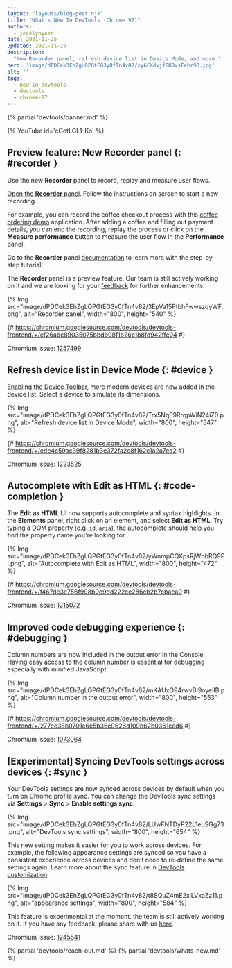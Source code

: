 ```yaml
---
layout: "layouts/blog-post.njk"
title: "What's New In DevTools (Chrome 97)"
authors:
  - jecelynyeen
date: 2021-11-25
updated: 2021-11-25
description:
  "New Recorder panel, refresh device list in Device Mode, and more."
hero: 'image/dPDCek3EhZgLQPGtEG3y0fTn4v82/xy6CXdvjfEHDvsFehr9B.jpg'
alt: ''
tags:
  - new-in-devtools
  - devtools
  - chrome-97
---
```


{% partial 'devtools/banner.md' %}

{% YouTube id='cGotLGL1-Ko' %}

## Preview feature: New Recorder panel {: #recorder }

Use the new **Recorder** panel to record, replay and measure user flows. 

[Open the **Recorder** panel](/docs/devtools/recorder/#open). Follow the instructions on screen to start a new recording. 

For example, you can record the coffee checkout process with this [coffee ordering demo](https://coffee-cart.netlify.app/) application. After adding a coffee and filling out payment details, you can end the recording, replay the process or click on the **Measure performance** button to measure the user flow in the **Performance** panel.

Go to the **Recorder** panel [documentation](/docs/devtools/recorder/) to learn more with the step-by-step tutorial!

The **Recorder** panel is a preview feature. Our team is still actively working on it and we are looking for your [feedback](https://goo.gle/recorder-feedback) for further enhancements.

{% Img src="image/dPDCek3EhZgLQPGtEG3y0fTn4v82/3EpVa15PtbhFwwszqyWF.png", alt="Recorder panel", width="800", height="540" %}

{# https://chromium.googlesource.com/devtools/devtools-frontend/+/ef26abc89035075bbdb08f1b26c1b8fd942ffc04 #}

Chromium issue: [1257499](https://crbug.com/1257499)


## Refresh device list in Device Mode {: #device }

[Enabling the Device Toolbar](/docs/devtools/device-mode#viewport), more modern devices are now added in the device list. Select a device to simulate its dimensions.

{% Img src="image/dPDCek3EhZgLQPGtEG3y0fTn4v82/Trx5NqE9RrqpWiN24iZ0.png", alt="Refresh device list in Device Mode", width="800", height="547" %}

{# https://chromium.googlesource.com/devtools/devtools-frontend/+/ede4c59ac39f8281b3e372fa2e8f162c1a2a7ea2 #}

Chromium issue: [1223525](https://crbug.com/1223525)


## Autocomplete with Edit as HTML {: #code-completion }

The **Edit as HTML** UI now supports autocomplete and syntax highlights. In the **Elements** panel, right click on an element, and select  **Edit as HTML**. Try typing a DOM property (e.g. `id`, `aria`), the autocomplete should help you find the property name you're looking for.

{% Img src="image/dPDCek3EhZgLQPGtEG3y0fTn4v82/yWnmpCQXpsRjWbbRQ9Pi.png", alt="Autocomplete with Edit as HTML", width="800", height="472" %}

{# https://chromium.googlesource.com/devtools/devtools-frontend/+/f467de3e756f998b0e9dd222ce286cb2b7cbaca0 #}

Chromium issue: [1215072](https://crbug.com/1215072)


## Improved code debugging experience {: #debugging }

Column numbers are now included in the output error in the Console. Having easy access to the column number is essential for debugging especially with minified JavaScript.

{% Img src="image/dPDCek3EhZgLQPGtEG3y0fTn4v82/mKAUxO94rwvBI9oyeiIB.png", alt="Column number in the output error", width="800", height="553" %}

{# https://chromium.googlesource.com/devtools/devtools-frontend/+/277ee38b0701e6e5b36c9626d109b62b0361ced6 #}

Chromium issue: [1073064](https://crbug.com/1073064)

## [Experimental] Syncing DevTools settings across devices {: #sync }

Your DevTools settings are now synced across devices by default when you turn on Chrome profile sync. You can change the DevTools sync settings via **Settings** > **Sync** > **Enable settings sync**. 

{% Img src="image/dPDCek3EhZgLQPGtEG3y0fTn4v82/LUwFNTDyP22L1euSGg73.png", alt="DevTools sync settings", width="800", height="654" %}

This new setting makes it easier for you to work across devices. For example, the following appearance settings are synced so you have a consistent experience across devices and don’t need to re-define the same settings again. Learn more about the sync feature in [DevTools customization](/docs/devtools/customize/).

{% Img src="image/dPDCek3EhZgLQPGtEG3y0fTn4v82/t8SQuZ4mE2xiLVxaZz11.png", alt="appearance settings", width="800", height="584" %}

This feature is experimental at the moment, the team is still actively working on it. If you have any feedback, please share with us [here](https://crbug.com/1245541).

Chromium issue: [1245541](https://crbug.com/1245541)

{% partial 'devtools/reach-out.md' %}
{% partial 'devtools/whats-new.md' %}

